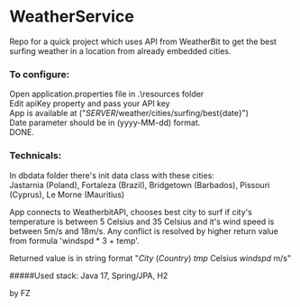 # WeatherService
Repo for a quick project which uses API from WeatherBit 
to get the best surfing weather in a location from already embedded cities.

### To configure:

Open application.properties file in .\resources folder  
Edit apiKey property and pass your API key  
App is available at ("*SERVER*/weather/cities/surfing/best{date}")  
Date parameter should be in (yyyy-MM-dd) format.  
DONE.

### Technicals:
In dbdata folder there's init data class with these cities:  
Jastarnia (Poland),
Fortaleza (Brazil),
Bridgetown (Barbados),
Pissouri (Cyprus),
Le Morne (Mauritius)

App connects to WeatherbitAPI, chooses best city to surf if city's temperature is between 5 Celsius and 35 Celsius
and it's wind speed is between 5m/s and 18m/s. Any conflict is resolved by higher return value from formula 'windspd * 3 + temp'.


Returned value is in string format "*City* (*Country*) *tmp* Celsius *windspd* m/s"  

#####Used stack: Java 17, Spring/JPA, H2

by FZ
